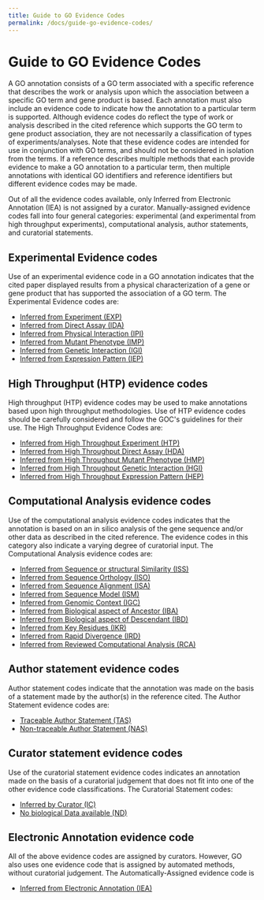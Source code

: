 ```yaml
---
title: Guide to GO Evidence Codes
permalink: /docs/guide-go-evidence-codes/
---
```


# Guide to GO Evidence Codes

A GO annotation consists of a GO term associated with a specific reference that describes the work or analysis upon which the association between a specific GO term and gene product is based. Each annotation must also include an evidence code to indicate how the annotation to a particular term is supported. Although evidence codes do reflect the type of work or analysis described in the cited reference which supports the GO term to gene product association, they are not necessarily a classification of types of experiments/analyses. Note that these evidence codes are intended for use in conjunction with GO terms, and should not be considered in isolation from the terms. If a reference describes multiple methods that each provide evidence to make a GO annotation to a particular term, then multiple annotations with identical GO identifiers and reference identifiers but different evidence codes may be made.

Out of all the evidence codes available, only Inferred from Electronic Annotation (IEA) is not assigned by a curator. Manually-assigned evidence codes fall into four general categories: experimental (and experimental from high throughput experiments), computational analysis, author statements, and curatorial statements.

## Experimental Evidence codes

Use of an experimental evidence code in a GO annotation indicates that the cited paper displayed results from a physical characterization of a gene or gene product that has supported the association of a GO term. The Experimental Evidence codes are:

- [Inferred from Experiment (EXP)](http://wiki.geneontology.org/index.php/Inferred_from_Experiment_(EXP))
- [Inferred from Direct Assay (IDA)](http://wiki.geneontology.org/index.php/Inferred_from_Direct_Assay_(IDA))
- [Inferred from Physical Interaction (IPI)](http://wiki.geneontology.org/index.php/Inferred_from_Physical_Interaction_(IPI))
- [Inferred from Mutant Phenotype (IMP)](http://wiki.geneontology.org/index.php/Inferred_from_Mutant_Phenotype_(IMP))
- [Inferred from Genetic Interaction (IGI)](http://wiki.geneontology.org/index.php/Inferred_from_Genetic_Interaction_(IGI))
- [Inferred from Expression Pattern (IEP)](http://wiki.geneontology.org/index.php/Inferred_from_Expression_Pattern_(IEP))

## High Throughput (HTP) evidence codes

High throughput (HTP) evidence codes may be used to make annotations based upon high throughput methodologies. Use of HTP evidence codes should be carefully considered and follow the GOC's guidelines for their use. The High Throughput Evidence Codes are:

- [Inferred from High Throughput Experiment (HTP)](http://wiki.geneontology.org/index.php/Inferred_from_High_Throughput_Experiment_(HTP))
- [Inferred from High Throughput Direct Assay (HDA)](http://wiki.geneontology.org/index.php/Inferred_from_High_Throughput_Direct_Assay_(HDA))
- [Inferred from High Throughput Mutant Phenotype (HMP)](http://wiki.geneontology.org/index.php/Inferred_from_High_Throughput_Mutant_Phenotype_(HMP))
- [Inferred from High Throughput Genetic Interaction (HGI)](http://wiki.geneontology.org/index.php/Inferred_from_High_Throughput_Genetic_Interaction_(HGI))
- [Inferred from High Throughput Expression Pattern (HEP)](http://wiki.geneontology.org/index.php/Inferred_from_High_Throughput_Expression_Pattern_(HEP))

## Computational Analysis evidence codes

Use of the computational analysis evidence codes indicates that the annotation is based on an in silico analysis of the gene sequence and/or other data as described in the cited reference. The evidence codes in this category also indicate a varying degree of curatorial input. The Computational Analysis evidence codes are:

- [Inferred from Sequence or structural Similarity (ISS)](http://wiki.geneontology.org/index.php/Inferred_from_Sequence_or_structural_Similarity_(ISS))
- [Inferred from Sequence Orthology (ISO)](http://wiki.geneontology.org/index.php/Inferred_from_Sequence_Orthology_(ISO))
- [Inferred from Sequence Alignment (ISA)](http://wiki.geneontology.org/index.php/Inferred_from_Sequence_Alignment_(ISA))
- [Inferred from Sequence Model (ISM)](http://wiki.geneontology.org/index.php/Inferred_from_Sequence_Model_(ISM))
- [Inferred from Genomic Context (IGC)](http://wiki.geneontology.org/index.php/Inferred_from_Genomic_Context_(IGC))
- [Inferred from Biological aspect of Ancestor (IBA)](http://wiki.geneontology.org/index.php/Inferred_from_Biological_aspect_of_Ancestor_(IBA))
- [Inferred from Biological aspect of Descendant (IBD)](http://wiki.geneontology.org/index.php/Inferred_from_Biological_aspect_of_Descendant_(IBD))
- [Inferred from Key Residues (IKR)](http://wiki.geneontology.org/index.php/Inferred_from_Key_Residues_(IKR))
- [Inferred from Rapid Divergence (IRD)](http://wiki.geneontology.org/index.php/Inferred_from_Rapid_Divergence(IRD))
- [Inferred from Reviewed Computational Analysis (RCA)](http://wiki.geneontology.org/index.php/Inferred_from_Reviewed_Computational_Analysis_(RCA))

## Author statement evidence codes

Author statement codes indicate that the annotation was made on the basis of a statement made by the author(s) in the reference cited. The Author Statement evidence codes are:

- [Traceable Author Statement (TAS)](http://wiki.geneontology.org/index.php/Traceable_Author_Statement_(TAS))
- [Non-traceable Author Statement (NAS)](http://wiki.geneontology.org/index.php/Non-traceable_Author_Statement_(NAS))

## Curator statement evidence codes

Use of the curatorial statement evidence codes indicates an annotation made on the basis of a curatorial judgement that does not fit into one of the other evidence code classifications. The Curatorial Statement codes:

- [Inferred by Curator (IC)](http://wiki.geneontology.org/index.php/Inferred_by_Curator_(IC))
- [No biological Data available (ND)](http://wiki.geneontology.org/index.php/No_biological_Data_available_(ND)_evidence_code)

## Electronic Annotation evidence code

All of the above evidence codes are assigned by curators. However, GO also uses one evidence code that is assigned by automated methods, without curatorial judgement. The Automatically-Assigned evidence code is

- [Inferred from Electronic Annotation (IEA)](http://wiki.geneontology.org/index.php/Inferred_from_Electronic_Annotation_(IEA))
